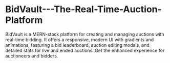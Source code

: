 # BidVault---The-Real-Time-Auction-Platform
BidVault is a MERN-stack platform for creating and managing auctions with real-time bidding. It offers a responsive, modern UI with gradients and animations, featuring a bid leaderboard, auction editing modals, and detailed stats for live and ended auctions. Get the enhanced experience for auctioneers and bidders.
